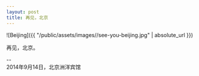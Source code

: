 ```yaml
---
layout: post
title: 再见，北京
---
```

![Beijing]({{ "/public/assets/images//see-you-beijing.jpg" | absolute_url }})

再见，北京。

--  
2014年9月14日，北京洲洋宾馆
